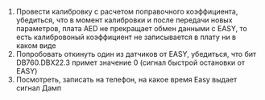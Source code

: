 1. Провести калибровку с расчетом поправочного коэффициента, убедиться, что в момент калибровки и после передачи новых параметров, плата AED не прекращает обмен данными с EASY, то есть калибровоный коэффициент не записывается в плату ни в каком виде
2. Попробовать откинуть один из датчиков от EASY, убедиться, что бит DB760.DBX22.3 примет значение 0 (сигнал быстрой остановки от EASY)
3. Посмотреть, записать на телефон, на какое время Easy выдает сигнал Дамп
